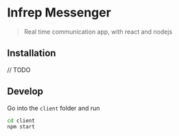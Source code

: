# Infrep Messenger

> Real time communication app, with react and nodejs

## Installation

// TODO

## Develop

Go into the `client` folder and run

```sh
cd client
npm start
```
